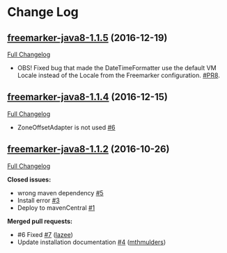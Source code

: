 # Change Log

## [freemarker-java8-1.1.5](https://github.com/amedia/freemarker-java-8/tree/freemarker-java8-1.1.5) (2016-12-19)
[Full Changelog](https://github.com/amedia/freemarker-java-8/compare/freemarker-java8-1.1.4...freemarker-java8-1.1.5)

- OBS! Fixed bug that made the DateTimeFormatter use the default VM Locale instead of the Locale from the Freemarker configuration. [\#PR8](https://github.com/amedia/freemarker-java-8/pull/8).

## [freemarker-java8-1.1.4](https://github.com/amedia/freemarker-java-8/tree/freemarker-java8-1.1.4) (2016-12-15)
[Full Changelog](https://github.com/amedia/freemarker-java-8/compare/freemarker-java8-1.1.2...freemarker-java8-1.1.4)

- ZoneOffsetAdapter is not used [\#6](https://github.com/amedia/freemarker-java-8/issues/6)


## [freemarker-java8-1.1.2](https://github.com/amedia/freemarker-java-8/tree/freemarker-java8-1.1.2) (2016-10-26)

[Full Changelog](https://github.com/amedia/freemarker-java-8/compare/freemarker-java8-1.1.1...freemarker-java8-1.1.2)

**Closed issues:**

- wrong maven dependency  [\#5](https://github.com/amedia/freemarker-java-8/issues/5)
- Install error [\#3](https://github.com/amedia/freemarker-java-8/issues/3)
- Deploy to mavenCentral [\#1](https://github.com/amedia/freemarker-java-8/issues/1)

**Merged pull requests:**

- \#6 Fixed [\#7](https://github.com/amedia/freemarker-java-8/pull/7) ([lazee](https://github.com/lazee))
- Update installation documentation [\#4](https://github.com/amedia/freemarker-java-8/pull/4) ([mthmulders](https://github.com/mthmulders))



